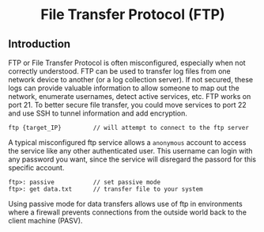 # <h1 style="text-align:center">File Transfer Protocol (FTP)</h1>

## Introduction

FTP or File Transfer Protocol is often misconfigured, especially when not correctly understood. FTP can be used to transfer log files from one network device to another (or a log collection server). If not secured, these logs can provide valuable information to allow someone to map out the network, enumerate usernames, detect active services, etc. FTP works on port 21. To better secure file transfer, you could move services to port 22 and use SSH to tunnel information and add encryption.

    ftp {target_IP}         // will attempt to connect to the ftp server

A typical misconfigured ftp service allows a ```anonymous``` account to access the service like any other authenticated user. This username can login with any password you want, since the service will disregard the passord for this specific account. 

    ftp>: passive           // set passive mode
    ftp>: get data.txt      // transfer file to your system

Using passive mode for data transfers allows use of ftp in environments where a firewall prevents connections from the outside world back to the client machine (PASV).